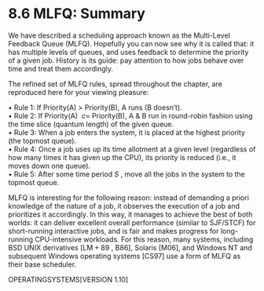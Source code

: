 # 8.6 MLFQ: Summary  

We have described a scheduling approach known as the Multi-Level Feedback Queue (MLFQ). Hopefully you can now see why it is called that: it has multiple levels of queues, and uses feedback to determine the priority of a given job. History is its guide: pay attention to how jobs behave over time and treat them accordingly.  

The refined set of MLFQ rules, spread throughout the chapter, are reproduced here for your viewing pleasure:  

• Rule 1: If Priority(A) $>$ Priority(B), A runs (B doesn’t).   
• Rule 2: If Priority(A) $\ c =$ Priority(B), A & B run in round-robin fashion using the time slice (quantum length) of the given queue.   
• Rule 3: When a job enters the system, it is placed at the highest priority (the topmost queue).   
• Rule 4: Once a job uses up its time allotment at a given level (regardless of how many times it has given up the CPU), its priority is reduced (i.e., it moves down one queue).   
• Rule 5: After some time period $S$ , move all the jobs in the system to the topmost queue.  

MLFQ is interesting for the following reason: instead of demanding a priori knowledge of the nature of a job, it observes the execution of a job and prioritizes it accordingly. In this way, it manages to achieve the best of both worlds: it can deliver excellent overall performance (similar to SJF/STCF) for short-running interactive jobs, and is fair and makes progress for long-running CPU-intensive workloads. For this reason, many systems, including BSD UNIX derivatives $\scriptstyle { [ \mathrm { L M } + 8 9 }$ , B86], Solaris [M06], and Windows NT and subsequent Windows operating systems [CS97] use a form of MLFQ as their base scheduler.  

OPERATINGSYSTEMS[VERSION 1.10]  

